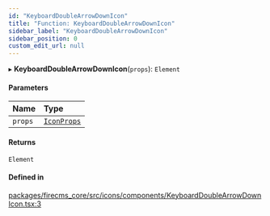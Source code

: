 ```yaml
---
id: "KeyboardDoubleArrowDownIcon"
title: "Function: KeyboardDoubleArrowDownIcon"
sidebar_label: "KeyboardDoubleArrowDownIcon"
sidebar_position: 0
custom_edit_url: null
---
```


▸ **KeyboardDoubleArrowDownIcon**(`props`): `Element`

#### Parameters

| Name | Type |
| :------ | :------ |
| `props` | [`IconProps`](../types/IconProps.md) |

#### Returns

`Element`

#### Defined in

[packages/firecms_core/src/icons/components/KeyboardDoubleArrowDownIcon.tsx:3](https://github.com/FireCMSco/firecms/blob/d45f3739/packages/firecms_core/src/icons/components/KeyboardDoubleArrowDownIcon.tsx#L3)

